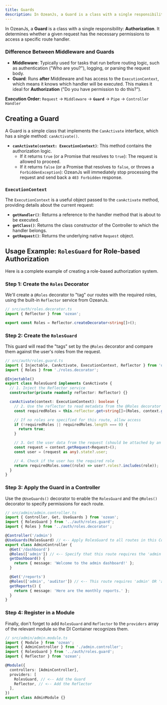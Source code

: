 ```yaml
---
title: Guards
description: In OzeanJs, a Guard is a class with a single responsibility Authorization. It determines whether a given request has the necessary permissions to access a specific route handler.
---
```


In OzeanJs, a **Guard** is a class with a single responsibility: **Authorization**. It determines whether a given request has the necessary permissions to access a specific route handler.

### Difference Between Middleware and Guards

- **Middleware**: Typically used for tasks that run before routing logic, such as authentication ("Who are you?"), logging, or parsing the request body.
- **Guard**: Runs **after** Middleware and has access to the `ExecutionContext`, which means it knows which handler will be executed. This makes it ideal for **Authorization** ("Do you have permission to do this?").

**Execution Order:** `Request` → `Middleware` → **`Guard`** → `Pipe` → `Controller Handler`

## Creating a Guard

A Guard is a simple class that implements the `CanActivate` interface, which has a single method: `canActivate()`.

- **`canActivate(context: ExecutionContext)`**: This method contains the authorization logic.
  - If it returns `true` (or a Promise that resolves to `true`): The request is allowed to proceed.
  - If it returns `false` (or a Promise that resolves to `false`, or throws a `ForbiddenException`): OzeanJs will immediately stop processing the request and send back a `403 Forbidden` response.

### `ExecutionContext`

The `ExecutionContext` is a useful object passed to the `canActivate` method, providing details about the current request:

- **`getHandler()`**: Returns a reference to the handler method that is about to be executed.
- **`getClass()`**: Returns the class constructor of the Controller to which the handler belongs.
- **`getRequest()`**: Returns the underlying native `Request` object.

## Usage Example: `RolesGuard` for Role-based Authorization

Here is a complete example of creating a role-based authorization system.

### Step 1: Create the `Roles` Decorator

We'll create a `@Roles` decorator to "tag" our routes with the required roles, using the built-in `Reflector` service from OzeanJs.

```typescript
// src/auth/roles.decorator.ts
import { Reflector } from 'ozean';

export const Roles = Reflector.createDecorator<string[]>();
```

### Step 2: Create the `RolesGuard`

This guard will read the "tags" set by the `@Roles` decorator and compare them against the user's roles from the request.

```typescript
// src/auth/roles.guard.ts
import { Injectable, CanActivate, ExecutionContext, Reflector } from 'ozean';
import { Roles } from './roles.decorator';

@Injectable()
export class RolesGuard implements CanActivate {
  // 1. Inject the Reflector service
  constructor(private readonly reflector: Reflector) {}

  canActivate(context: ExecutionContext): boolean {
    // 2. Use the reflector to read metadata from the @Roles decorator
    const requiredRoles = this.reflector.get<string[]>(Roles, context.getHandler());

    // If no roles are specified for this route, allow access
    if (!requiredRoles || requiredRoles.length === 0) {
      return true;
    }

    // 3. Get the user data from the request (should be attached by an AuthMiddleware)
    const request = context.getRequest<Request>();
    const user = (request as any).state?.user;

    // 4. Check if the user has the required role
    return requiredRoles.some((role) => user?.roles?.includes(role));
  }
}
```

### Step 3: Apply the Guard in a Controller

Use the `@UseGuards()` decorator to enable the `RolesGuard` and the `@Roles()` decorator to specify permissions for each route.

```typescript
// src/admin/admin.controller.ts
import { Controller, Get, UseGuards } from 'ozean';
import { RolesGuard } from '../auth/roles.guard';
import { Roles } from '../auth/roles.decorator';

@Controller('/admin')
@UseGuards(RolesGuard) // <-- Apply RolesGuard to all routes in this Controller
export class AdminController {
  @Get('/dashboard')
  @Roles(['admin']) // <-- Specify that this route requires the 'admin' role
  getDashboard() {
    return { message: 'Welcome to the admin dashboard!' };
  }

  @Get('/reports')
  @Roles(['admin', 'auditor']) // <-- This route requires 'admin' OR 'auditor' role
  getReports() {
    return { message: 'Here are the monthly reports.' };
  }
}
```

### Step 4: Register in a Module

Finally, don't forget to add `RolesGuard` and `Reflector` to the `providers` array of the relevant module so the DI Container recognizes them.

```typescript
// src/admin/admin.module.ts
import { Module } from 'ozean';
import { AdminController } from './admin.controller';
import { RolesGuard } from '../auth/roles.guard';
import { Reflector } from 'ozean';

@Module({
  controllers: [AdminController],
  providers: [
    RolesGuard, // <-- Add the Guard
    Reflector, // <-- Add the Reflector
  ],
})
export class AdminModule {}
```
